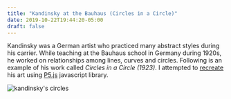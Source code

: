 ```yaml
---
title: "Kandinsky at the Bauhaus (Circles in a Circle)"
date: 2019-10-22T19:44:20-05:00
draft: false
---
```


Kandinsky was a German artist who practiced many abstract styles during his
carrier. While teaching at the Bauhaus school in Germany during 1920s, he worked on
relationships among lines, curves and circles. Following is an example of his
work called *Circles in a Circle (1923)*. I attempted to [recreate](https://github.com/pchhina/kandinsky-circles) his art using [P5.js](https://p5js.org/) javascript
library.

![kandinsky's circles](/blog/img/kand.png)

